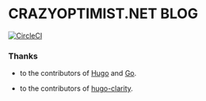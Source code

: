 # CRAZYOPTIMIST.NET BLOG

[![CircleCI](https://dl.circleci.com/status-badge/img/gh/crazyoptimist/crazyoptimist-github-io/tree/master.svg?style=svg)](https://dl.circleci.com/status-badge/redirect/gh/crazyoptimist/crazyoptimist-github-io/tree/master)

### Thanks

* to the contributors of [Hugo](https://gohugo.io/) and [Go](https://golang.org/).

* to the contributors of [hugo-clarity](https://github.com/chipzoller/hugo-clarity).
